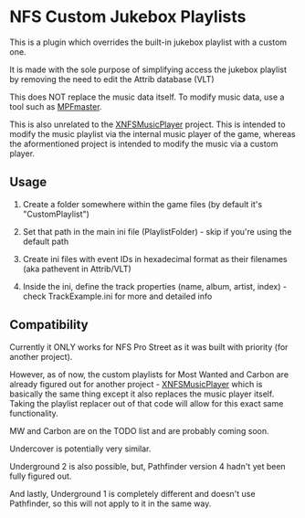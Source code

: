 # NFS Custom Jukebox Playlists

This is a plugin which overrides the built-in jukebox playlist with a custom one.

It is made with the sole purpose of simplifying access the jukebox playlist by removing the need to edit the Attrib database (VLT)

This does NOT replace the music data itself. To modify music data, use a tool such as [MPFmaster](https://github.com/xan1242/MPFmaster).

This is also unrelated to the [XNFSMusicPlayer](https://github.com/xan1242/xnfsmusicplayer) project. This is intended to modify the music playlist via the internal music player of the game, whereas the aformentioned project is intended to modify the music via a custom player.

## Usage

1. Create a folder somewhere within the game files (by default it's "CustomPlaylist")

2. Set that path in the main ini file (PlaylistFolder) - skip if you're using the default path

3. Create ini files with event IDs in hexadecimal format as their filenames (aka pathevent in Attrib/VLT)

4. Inside the ini, define the track properties (name, album, artist, index) - check TrackExample.ini for more and detailed info

## Compatibility

Currently it ONLY works for NFS Pro Street as it was built with priority (for another project).

However, as of now, the custom playlists for Most Wanted and Carbon are already figured out for another project - [XNFSMusicPlayer](https://github.com/xan1242/xnfsmusicplayer) which is basically the same thing except it also replaces the music player itself. Taking the playlist replacer out of that code will allow for this exact same functionality.

MW and Carbon are on the TODO list and are probably coming soon.

Undercover is potentially very similar.

Underground 2 is also possible, but, Pathfinder version 4 hadn't yet been fully figured out.

And lastly, Underground 1 is completely different and doesn't use Pathfinder, so this will not apply to it in the same way.
